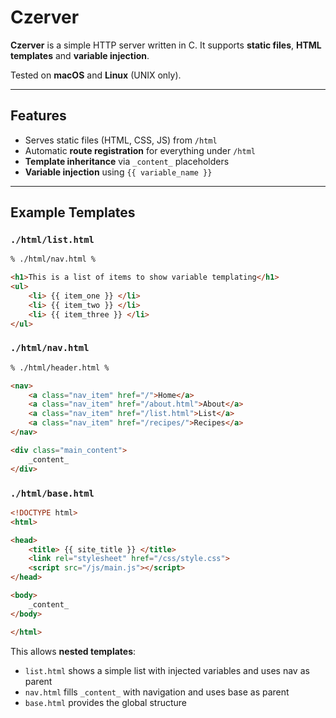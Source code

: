 # Czerver

**Czerver** is a simple HTTP server written in C.
It supports **static files**, **HTML templates** and **variable injection**.

Tested on **macOS** and **Linux** (UNIX only).

---

## Features

* Serves static files (HTML, CSS, JS) from `/html`
* Automatic **route registration** for everything under `/html`
* **Template inheritance** via `_content_` placeholders
* **Variable injection** using `{{ variable_name }}`

---

## Example Templates

### `./html/list.html`

```html
% ./html/nav.html %

<h1>This is a list of items to show variable templating</h1>
<ul>
    <li> {{ item_one }} </li>
    <li> {{ item_two }} </li>
    <li> {{ item_three }} </li>
</ul>
```

### `./html/nav.html`

```html
% ./html/header.html %

<nav>
    <a class="nav_item" href="/">Home</a>
    <a class="nav_item" href="/about.html">About</a>
    <a class="nav_item" href="/list.html">List</a>
    <a class="nav_item" href="/recipes/">Recipes</a>
</nav>

<div class="main_content">
    _content_
</div>
```

### `./html/base.html`

```html
<!DOCTYPE html>
<html>

<head>
    <title> {{ site_title }} </title>
    <link rel="stylesheet" href="/css/style.css">
    <script src="/js/main.js"></script>
</head>

<body>
    _content_
</body>

</html>
```

This allows **nested templates**:

* `list.html` shows a simple list with injected variables and uses nav as parent
* `nav.html` fills `_content_` with navigation and uses base as parent
* `base.html` provides the global structure

